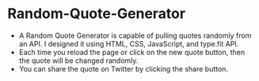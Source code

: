 # Random-Quote-Generator
- A Random Quote Generator is capable of pulling quotes randomly from an API. I designed it using HTML, CSS, JavaScript, and type.fit API.
- Each time you reload the page or click on the new quote button, then the quote will be changed randomly.
- You can share the quote on Twitter by clicking the share button.
